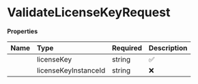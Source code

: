 # ValidateLicenseKeyRequest



**Properties**

| Name | Type | Required | Description |
| :-------- | :----------| :----------| :----------|
    | licenseKey | string | ✅ |  |
    | licenseKeyInstanceId | string | ❌ |  |




<!-- This file was generated by liblab | https://liblab.com/ -->